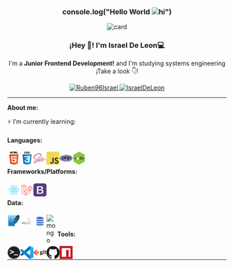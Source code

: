 ### <p align="center"> console.log("Hello World <img src="https://user-images.githubusercontent.com/1303154/88677602-1635ba80-d120-11ea-84d8-d263ba5fc3c0.gif" width="28px" alt="hi">") </p>
  
  <p align="center"><img  aling="center" width="700px" height="300px" alt="card" src="https://user-images.githubusercontent.com/55032696/146093554-0a4c018a-d0c2-4c30-9693-63fbc1e1fe20.png">
   <h3 align="center">¡Hey 👋! I'm Israel De Leon💻</h3>
</p>

<p align="center">I'm a<strong> Junior Frontend Development!</strong> and I'm studying systems engineering<br />¡Take a look  👇!</p>
<p align="center">
  <a href="https://twitter.com/Ruben96Israel" target="_blank">
    <img align="center" src="https://cdn.jsdelivr.net/npm/simple-icons@3.0.1/icons/twitter.svg" alt="Ruben96Israel" width="30px" />
  </a>
   <a href="https://www.linkedin.com/in/israel-de-le%C3%B3n-53a541185/ target="_blank">
    <img align="center" src="https://cdn.jsdelivr.net/npm/simple-icons@3.0.1/icons/linkedin.svg" alt="IsraelDeLeon" target="_blank" width="30px" />
  </a>

</p>

--- 

 <strong>About me: </strong>

  ⚡  I’m currently learning:

#### Languages:
<img align="left" alt="HTML5" width="30px" src="https://raw.githubusercontent.com/github/explore/80688e429a7d4ef2fca1e82350fe8e3517d3494d/topics/html/html.png" />
<img align="left" alt="CSS3" width="30px" src="https://raw.githubusercontent.com/github/explore/80688e429a7d4ef2fca1e82350fe8e3517d3494d/topics/css/css.png" />
<img align="left" alt="Sass" width="30px" src="https://raw.githubusercontent.com/github/explore/80688e429a7d4ef2fca1e82350fe8e3517d3494d/topics/sass/sass.png" />
<img align="left" alt="JavaScript" width="30px"src="https://raw.githubusercontent.com/github/explore/80688e429a7d4ef2fca1e82350fe8e3517d3494d/topics/javascript/javascript.png" />
<img align="left" alt="PHp" width="30px" src="https://raw.githubusercontent.com/github/explore/ccc16358ac4530c6a69b1b80c7223cd2744dea83/topics/php/php.png" />
<img align="left" alt="NODE" width="30px" src="https://github.com/IsmaelDS/ImagenesLenguajes/blob/master/imagenesLogos/nodeLogo.jpg?raw=true" />

<br>

#### Frameworks/Platforms:
<img align="left" alt="React" width="30px" src="https://raw.githubusercontent.com/github/explore/80688e429a7d4ef2fca1e82350fe8e3517d3494d/topics/react/react.png" />
<img align="left" width="30px" src="https://raw.githubusercontent.com/github/explore/80688e429a7d4ef2fca1e82350fe8e3517d3494d/topics/laravel/laravel.png">
<img align="left" alt="Bootsrap" width="30px" src="https://raw.githubusercontent.com/github/explore/80688e429a7d4ef2fca1e82350fe8e3517d3494d/topics/bootstrap/bootstrap.png" />
<br>


#### Data: 
<img align="left" width="30px" src="https://raw.githubusercontent.com/github/explore/2d218e3aa252dc90eef269b34eeec1fbd15dc07e/topics/sqlite/sqlite.png">
<img align="left" alt="MySQL" width="30px" src="https://raw.githubusercontent.com/github/explore/80688e429a7d4ef2fca1e82350fe8e3517d3494d/topics/mysql/mysql.png" />
<img align="left" alt="SQL" width="30px" src="https://raw.githubusercontent.com/github/explore/80688e429a7d4ef2fca1e82350fe8e3517d3494d/topics/sql/sql.png" />
<img align="left" alt="mongo" width="25px" src="https://raw.githubusercontent.com/mongodb/mongo/281908cc5de1febaceb529c4f2a985de43b9b375/docs/leaf.svg" />

<br>

#### Tools:
<img align="left" alt="Terminal" width="30px" src="https://raw.githubusercontent.com/github/explore/80688e429a7d4ef2fca1e82350fe8e3517d3494d/topics/terminal/terminal.png" />
<img align="left" alt="Visual Studio Code" width="30px" src="https://raw.githubusercontent.com/github/explore/78df643247d429f6cc873026c0622819ad797942/topics/visual-studio-code/visual-studio-code.png" />
<img align="left" width="30px" src="https://raw.githubusercontent.com/github/explore/80688e429a7d4ef2fca1e82350fe8e3517d3494d/topics/git/git.png">
<img align="left" alt="GitHub" width="30px" src="https://raw.githubusercontent.com/github/explore/78df643247d429f6cc873026c0622819ad797942/topics/github/github.png" />
<img align="left" alt="npm" width="30px" src="https://github.com/IsmaelDS/ImagenesLenguajes/blob/master/imagenesLogos/npmLogo.png?raw=true" />                                                                                                           
<br>


---

